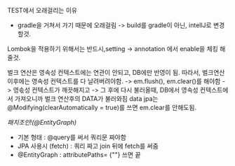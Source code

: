 TEST에서 오래걸리는 이유
- gradle을 거쳐서 가기 때문에 오래걸림
->  build를 gradle이 아닌, intellJ로 변경할것.

Lombok을 적용하기 위해서는  반드시,setting -> annotation 에서 enable을 체킹 해줄것.

벌크 연산은 영속성 컨텍스트에는 연관이 안되고, DB에만 반영이 됨.
따라서, 벌크연산 이후에는 영속성 컨텍스트를 다 날려버려야함.
-> em.flush(), em.clear()를 해야함 -> 영솏성 컨텍스트가 깨끗해지고 -> 그 후에 다시 불러올때, DB에서 영속성 컨텍스트에서 가져오니까 벌크 연산후의 DATA가 불러와짐
data jpa는 @Modifying(clearAutomatically = true)를 쓰면 em.clear를 안해도됨.


*패치조인!(@EntityGraph)*
- 기본 형태 : @query를 써서 쿼리문 짜야함
- JPA 사용시 (fetch) : 쿼리 짜고 join 뒤에 fetch를 써줌
- @EntityGraph : attributePaths= {""} 쓰면 끝